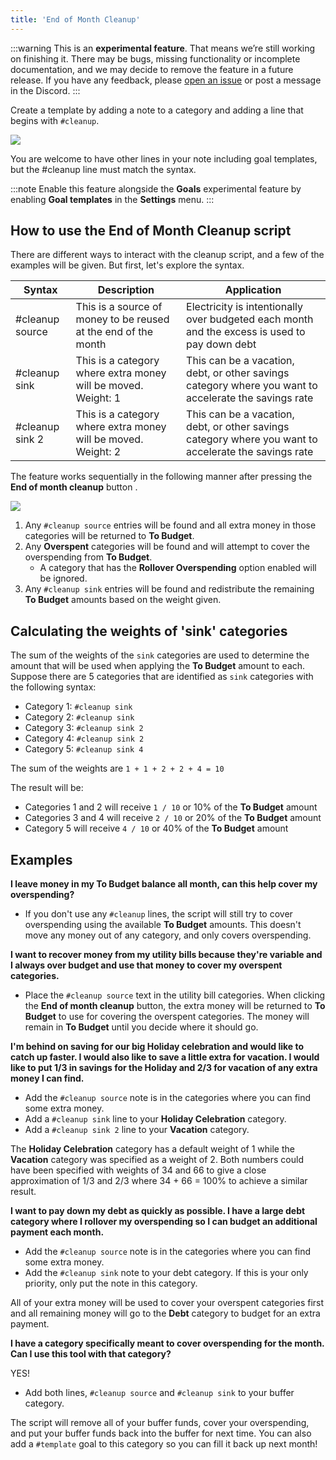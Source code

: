 ```yaml
---
title: 'End of Month Cleanup'
---
```


:::warning
This is an **experimental feature**. That means we’re still working on finishing it. There may be bugs, missing functionality or incomplete documentation, and we may decide to remove the feature in a future release. If you have any feedback, please [open an issue](https://github.com/actualbudget/actual/issues) or post a message in the Discord.
:::

Create a template by adding a note to a category and adding a line that begins with `#cleanup`.

![](/img/monthly-cleanup/cleanup-02.png)

You are welcome to have other lines in your note including goal templates, but the #cleanup line must match the syntax.

:::note
Enable this feature alongside the **Goals** experimental feature by enabling **Goal templates** in the **Settings** menu. 
:::

## How to use the End of Month Cleanup script

There are different ways to interact with the cleanup script, and a few of the examples will be given.  But first, let's explore the syntax.

<!-- prettier-ignore -->
|Syntax|Description|Application|
|---|---|---|
|#cleanup source|This is a source of money to be reused at the end of the month|Electricity is intentionally over budgeted each month and the excess is used to pay down debt|
|#cleanup sink|This is a category where extra money will be moved. Weight: 1|This can be a vacation, debt, or other savings category where you want to accelerate the savings rate|
|#cleanup sink 2|This is a category where extra money will be moved. Weight: 2|This can be a vacation, debt, or other savings category where you want to accelerate the savings rate|

The feature works sequentially in the following manner after pressing the **End of month cleanup** button .

![](/img/monthly-cleanup/cleanup-01.png)

1.  Any `#cleanup source` entries will be found and all extra money in those categories will be returned to **To Budget**.
2.  Any **Overspent** categories will be found and will attempt to cover the overspending from **To Budget**.
    * A category that has the **Rollover Overspending** option enabled will be ignored.
3.  Any `#cleanup sink` entries will be found and redistribute the remaining **To Budget** amounts based on the weight given.

## Calculating the weights of 'sink' categories

The sum of the weights of the `sink` categories are used to determine the amount that will be used when applying the **To Budget** amount to each.
Suppose there are 5 categories that are identified as `sink` categories with the following syntax:
* Category 1: `#cleanup sink`
* Category 2: `#cleanup sink`
* Category 3: `#cleanup sink 2`
* Category 4: `#cleanup sink 2`
* Category 5: `#cleanup sink 4`

The sum of the weights are `1 + 1 + 2 + 2 + 4 = 10`

The result will be:
* Categories 1 and 2 will receive `1 / 10` or 10% of the **To Budget** amount
* Categories 3 and 4 will receive `2 / 10` or 20% of the **To Budget** amount
* Category 5 will receive `4 / 10` or 40% of the **To Budget** amount

## Examples

**I leave money in my To Budget balance all month, can this help cover my overspending?**
* If you don't use any `#cleanup` lines, the script will still try to cover overspending using the available **To Budget** amounts.  This doesn't move any money out of any category, and only covers overspending.

**I want to recover money from my utility bills because they're variable and I always over budget and use that money to cover my overspent categories.**
* Place the `#cleanup source` text in the utility bill categories.  When clicking the **End of month cleanup** button, the extra money will be returned to **To Budget** to use for covering the overspent categories.  The money will remain in **To Budget** until you decide where it should go.

**I'm behind on saving for our big Holiday celebration and would like to catch up faster.  I would also like to save a little extra for vacation.  I would like to put 1/3 in savings for the Holiday and 2/3 for vacation of any extra money I can find.**
* Add the `#cleanup source` note is in the categories where you can find some extra money.
* Add a `#cleanup sink` line to your **Holiday Celebration** category.
* Add a `#cleanup sink 2` line to your **Vacation** category.

The **Holiday Celebration** category has a default weight of 1 while the **Vacation** category was specified as a weight of 2.  Both numbers could have been specified with weights of 34 and 66 to give a close approximation of 1/3 and 2/3 where 34 + 66 = 100% to achieve a similar result.

**I want to pay down my debt as quickly as possible.  I have a large debt category where I rollover my overspending so I can budget an additional payment each month.**
* Add the `#cleanup source` note is in the categories where you can find some extra money.
* Add the `#cleanup sink` note to your debt category.  If this is your only priority, only put the note in this category.

All of your extra money will be used to cover your overspent categories first and all remaining money will go to the **Debt** category to budget for an extra payment.

**I have a category specifically meant to cover overspending for the month.  Can I use this tool with that category?**

YES!

* Add both lines, `#cleanup source` and `#cleanup sink` to your buffer category.

The script will remove all of your buffer funds, cover your overspending, and put your buffer funds back into the buffer for next time.  You can also add a `#template` goal to this category so you can fill it back up next month!